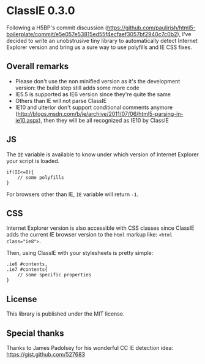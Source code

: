 ClassIE 0.3.0
=============

Following a H5BP's commit discussion (https://github.com/paulirish/html5-boilerplate/commit/e5e057e53815ed55f4ecfaef3057bf2940c7c0b2), I've decided to write an unobstrusive tiny library to automatically detect Internet Explorer version and bring us a sure way to use polyfills and IE CSS fixes.

Overall remarks
---------------

- Please don't use the non minified version as it's the development version: the build step still adds some more code
- IE5.5 is supported as IE6 version since they're quite the same
- Others than IE will not parse ClassIE
- IE10 and ulterior don't support conditional comments anymore (http://blogs.msdn.com/b/ie/archive/2011/07/06/html5-parsing-in-ie10.aspx), then they will be all recognized as IE10 by ClassIE

JS
--

The `IE` variable is available to know under which version of Internet Explorer your script is loaded.

    if(IE<=8){
        // some polyfills
    }

For browsers other than IE, `IE` variable will return `-1`.

CSS
---

Internet Explorer version is also accessible with CSS classes since ClassIE adds the current IE browser version to the `html` markup like: `<html class="ie8">`.

Then, using ClassIE with your stylesheets is pretty simple:

    .ie6 #contents,
    .ie7 #contents{
        // some specific properties
    }

License
-------

This library is published under the MIT license.

Special thanks
--------------

Thanks to James Padolsey for his wonderful CC IE detection idea: https://gist.github.com/527683
